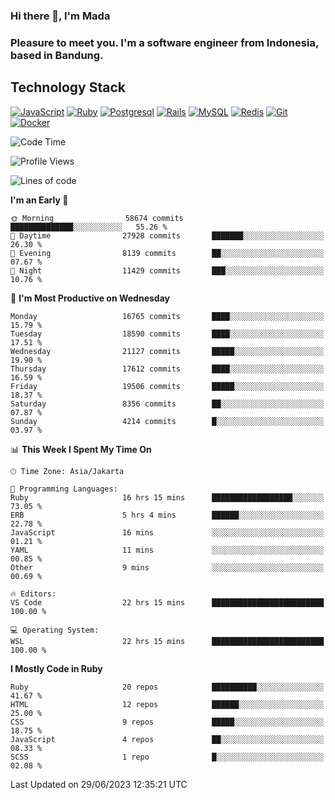 ### Hi there 👋, I'm Mada
### Pleasure to meet you. I'm a software engineer from Indonesia, based in Bandung.

## Technology Stack

[![JavaScript](https://img.shields.io/badge/-JavaScript-%23F7DF1C?style=flat-square&logo=javascript&logoColor=000000&labelColor=%23F7DF1C&color=%23FFCE5A)](https://www.javascript.com/)
[![Ruby](https://img.shields.io/badge/Ruby-CC342D?style=flat-square&logo=ruby&logoColor=white)](https://www.ruby-lang.org/en/)
[![Postgresql](https://img.shields.io/badge/PostgreSQL-316192?style=flat-square&logo=postgresql&logoColor=ffffff)](https://www.postgresql.org/)
[![Rails](https://img.shields.io/badge/Ruby_on_Rails-CC0000?style=flat-square&logo=ruby-on-rails&logoColor=white)](https://rubyonrails.org/)
[![MySQL](https://img.shields.io/badge/-MySQL-4479A1?style=flat-square&logo=MySQL&logoColor=ffffff)](https://www.mysql.com/)
[![Redis](https://img.shields.io/badge/-Redis-DC382D?style=flat-square&logo=Redis&logoColor=ffffff)](https://redis.io/)
[![Git](https://img.shields.io/badge/-Git-%23F05032?style=flat-square&logo=git&logoColor=%23ffffff)](https://git-scm.com/)
[![Docker](https://img.shields.io/badge/-Docker-2496ED?style=flat-square&logo=docker&logoColor=ffffff)](https://www.docker.com/)
<!--
**madaarya/madaarya** is a ✨ _special_ ✨ repository because its `README.md` (this file) appears on your GitHub profile.

Here are some ideas to get you started:

- 🔭 I’m currently working on ...
- 🌱 I’m currently learning ...
- 👯 I’m looking to collaborate on ...
- 🤔 I’m looking for help with ...
- 💬 Ask me about ...
- 📫 How to reach me: ...
- 😄 Pronouns: ...
- ⚡ Fun fact: ...
-->
<!--START_SECTION:waka-->
![Code Time](http://img.shields.io/badge/Code%20Time-5%2C492%20hrs%2057%20mins-blue)

![Profile Views](http://img.shields.io/badge/Profile%20Views-0-blue)

![Lines of code](https://img.shields.io/badge/From%20Hello%20World%20I%27ve%20Written-40.0%20million%20lines%20of%20code-blue)

**I'm an Early 🐤** 

```text
🌞 Morning                58674 commits       ██████████████░░░░░░░░░░░   55.26 % 
🌆 Daytime                27928 commits       ███████░░░░░░░░░░░░░░░░░░   26.30 % 
🌃 Evening                8139 commits        ██░░░░░░░░░░░░░░░░░░░░░░░   07.67 % 
🌙 Night                  11429 commits       ███░░░░░░░░░░░░░░░░░░░░░░   10.76 % 
```
📅 **I'm Most Productive on Wednesday** 

```text
Monday                   16765 commits       ████░░░░░░░░░░░░░░░░░░░░░   15.79 % 
Tuesday                  18590 commits       ████░░░░░░░░░░░░░░░░░░░░░   17.51 % 
Wednesday                21127 commits       █████░░░░░░░░░░░░░░░░░░░░   19.90 % 
Thursday                 17612 commits       ████░░░░░░░░░░░░░░░░░░░░░   16.59 % 
Friday                   19506 commits       █████░░░░░░░░░░░░░░░░░░░░   18.37 % 
Saturday                 8356 commits        ██░░░░░░░░░░░░░░░░░░░░░░░   07.87 % 
Sunday                   4214 commits        █░░░░░░░░░░░░░░░░░░░░░░░░   03.97 % 
```


📊 **This Week I Spent My Time On** 

```text
🕑︎ Time Zone: Asia/Jakarta

💬 Programming Languages: 
Ruby                     16 hrs 15 mins      ██████████████████░░░░░░░   73.05 % 
ERB                      5 hrs 4 mins        ██████░░░░░░░░░░░░░░░░░░░   22.78 % 
JavaScript               16 mins             ░░░░░░░░░░░░░░░░░░░░░░░░░   01.21 % 
YAML                     11 mins             ░░░░░░░░░░░░░░░░░░░░░░░░░   00.85 % 
Other                    9 mins              ░░░░░░░░░░░░░░░░░░░░░░░░░   00.69 % 

🔥 Editors: 
VS Code                  22 hrs 15 mins      █████████████████████████   100.00 % 

💻 Operating System: 
WSL                      22 hrs 15 mins      █████████████████████████   100.00 % 
```

**I Mostly Code in Ruby** 

```text
Ruby                     20 repos            ██████████░░░░░░░░░░░░░░░   41.67 % 
HTML                     12 repos            ██████░░░░░░░░░░░░░░░░░░░   25.00 % 
CSS                      9 repos             █████░░░░░░░░░░░░░░░░░░░░   18.75 % 
JavaScript               4 repos             ██░░░░░░░░░░░░░░░░░░░░░░░   08.33 % 
SCSS                     1 repo              █░░░░░░░░░░░░░░░░░░░░░░░░   02.08 % 
```




 Last Updated on 29/06/2023 12:35:21 UTC
<!--END_SECTION:waka-->
